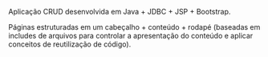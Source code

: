 Aplicação CRUD desenvolvida em Java + JDBC + JSP + Bootstrap.

Páginas estruturadas em um cabeçalho + conteúdo + rodapé (baseadas em includes de arquivos para controlar a apresentação do conteúdo e aplicar conceitos de reutilização de código).
